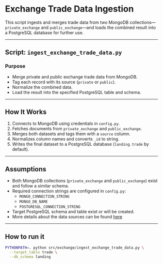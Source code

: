 # Exchange Trade Data Ingestion

This script ingests and merges trade data from two MongoDB collections—`private_exchange` and `public_exchange`—and loads the combined result into a PostgreSQL database for further use.

---

##  Script: `ingest_exchange_trade_data.py`

### Purpose

- Merge private and public exchange trade data from MongoDB.
- Tag each record with its source (`private` or `public`).
- Normalize the combined data.
- Load the result into the specified PostgreSQL table and schema.

---

##  How It Works

1. Connects to MongoDB using credentials in `config.py`.
2. Fetches documents from `private_exchange` and `public_exchange`.
3. Merges both datasets and tags them with a `source` column.
4. Normalizes column names and converts `_id` to string.
5. Writes the final dataset to a PostgreSQL database (`landing.trade` by default).

---

##  Assumptions

- Both MongoDB collections (`private_exchange` and `public_exchange`) exist and follow a similar schema.
- Required connection strings are configured in `config.py`:
  - `MONGO_CONNECTION_STRING`
  - `MONGO_DB_NAME`
  - `POSTGRESQL_CONNECTION_STRING`
- Target PostgreSQL schema and table exist or will be created.
- More details about the data sources can be found [here](../../../data/exchange/README.md)


---

## How to run it

```bash
PYTHONPATH=. python src/exchange/ingest_exchange_trade_data.py \
  --target_table trade \
  --db_schema landing
